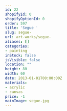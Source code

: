 ```yaml
---
id: 22
shopifyId: 0
shopifyOptionId: 0
order: 597
title: 'Segue '
slug: segue-
url: art-works/segue-
aliases: []
categories:
- painting
inStock: false
isVisible: false
location: ""
height: 80
width: 60
date: 2013-01-01T00:00:00Z
materials:
- acrylic
- canvas
price: -1
mainImage: segue.jpg
---
```

